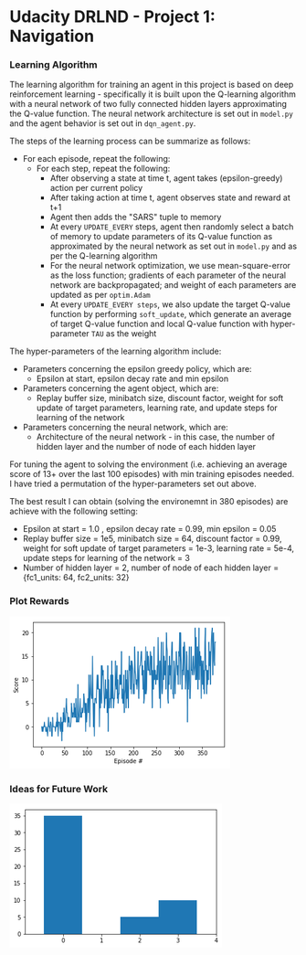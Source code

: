 [//]: # (Image References)

[image1]: https://github.com/davidhtf/drlnd/blob/master/p1_navigation/plot_of_rewards.png "Plot of Rewards"
[image2]: https://github.com/davidhtf/drlnd/blob/master/p1_navigation/plot_of_actions.png "Plot of Actions"

# Udacity DRLND - Project 1: Navigation

### Learning Algorithm

The learning algorithm for training an agent in this project is based on deep reinforcement learning - specifically it is built upon the Q-learning algorithm with a neural network of two fully connected hidden layers approximating the Q-value function. The neural network architecture is set out in `model.py` and the agent behavior is set out in `dqn_agent.py`.

The steps of the learning process can be summarize as follows: 
* For each episode, repeat the following:
  * For each step, repeat the following: 
    * After observing a state at time t, agent takes (epsilon-greedy) action per current policy 
    * After taking action at time t, agent observes state and reward at t+1
    * Agent then adds the "SARS" tuple to memory 
    * At every `UPDATE_EVERY` steps, agent then randomly select a batch of memory to update parameters of its Q-value function as approximated by the neural network as set out in `model.py` and as per the Q-learning algorithm
    * For the neural network optimization, we use mean-square-error as the loss function; gradients of each parameter of the neural network are backpropagated; and weight of each parameters are updated as per `optim.Adam`
    * At every `UPDATE_EVERY steps`, we also update the target Q-value function by performing `soft_update`, which generate an average of target Q-value function and local Q-value function with hyper-parameter `TAU` as the weight
    
The hyper-parameters of the learning algorithm include:
* Parameters concerning the epsilon greedy policy, which are:
  * Epsilon at start, epsilon decay rate and min epsilon
* Parameters concerning the agent object, which are:
  * Replay buffer size, minibatch size, discount factor, weight for soft update of target parameters, learning rate, and update steps for learning of the network
* Parameters concerning the neural network, which are:
  * Architecture of the neural network - in this case, the number of hidden layer and the number of node of each hidden layer

For tuning the agent to solving the environment (i.e. achieving an average score of 13+ over the last 100 episodes) with min training episodes needed. I have tried a permutation of the hyper-parameters set out above.

The best result I can obtain (solving the environemnt in 380 episodes) are achieve with the following setting:
* Epsilon at start = 1.0 , epsilon decay rate = 0.99, min epsilon = 0.05
* Replay buffer size = 1e5, minibatch size = 64, discount factor = 0.99, weight for soft update of target parameters = 1e-3, learning rate = 5e-4, update steps for learning of the network = 3
* Number of hidden layer = 2,  number of node of each hidden layer = {fc1_units: 64, fc2_units: 32}


### Plot Rewards

![Plot of Rewards][image1]

### Ideas for Future Work

![Plot of Actions][image2]
